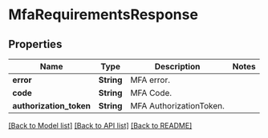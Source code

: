 # MfaRequirementsResponse

## Properties

Name | Type | Description | Notes
------------ | ------------- | ------------- | -------------
**error** | **String** | MFA error. | 
**code** | **String** | MFA Code. | 
**authorization_token** | **String** | MFA AuthorizationToken. | 

[[Back to Model list]](../README.md#documentation-for-models) [[Back to API list]](../README.md#documentation-for-api-endpoints) [[Back to README]](../README.md)


